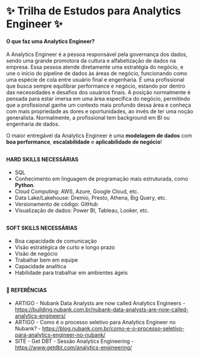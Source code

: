 # ✨ Trilha de Estudos para Analytics Engineer ✨

  <div>
 
####    O que faz uma Analytics Engineer?

A Analytics Engineer é a pessoa responsável pela governança dos dados, sendo uma grande promotora da cultura e alfabetização de dados na empresa.
Essa pessoa atende diretamente uma estratégia do negócio, e une o início do pipeline de dados às áreas de negócio, funcionando como uma espécie de cola entre usuário final e engenharia. É uma profissional que busca sempre equilibrar performance e negócio, estando por dentro das necessidades e desafios dos usuários finais. A posição normalmente é pensada para estar imersa em uma área específica do negócio, permitindo que a profissional ganhe um contexto mais profundo dessa área e conheça com mais propriedade as dores e oportunidades, ao invés de ter uma noção generalista. Normalmente, a profissional tem background em BI ou engenharia de dados.
  
O maior entregável da Analytics Engineer é uma **modelagem de dados** com **boa performance**, **escalabilidade** e **aplicabilidade de negócio**!

##
 
####    HARD SKILLS NECESSÁRIAS
  - SQL
  - Conhecimento em linguagem de programação mais estruturada, como **Python**.
  - Cloud Computing: AWS, Azure, Google Cloud, etc.
  - Data Lake/Lakehouse: Dremio, Presto, Athena, Big Query, etc.
  - Versionamento de código: GitHub
  - Visualização de dados: Power BI, Tableau, Looker, etc.
  
  ##

 ####    SOFT SKILLS NECESSÁRIAS
  - Boa capacidade de comunicação
  - Visão estratégica de curto e longo prazo
  - Visão de negócio
  - Trabalhar bem em equipe
  - Capacidade analítica
  - Habilidade para trabalhar em ambientes ágeis 
  ##
  
  
 ####  📍      REFERÊNCIAS
  
  - ARTIGO - Nubank Data Analysts are now called Analytics Engineers  - https://building.nubank.com.br/nubank-data-analysts-are-now-called-analytics-engineers/
  - ARTIGO - Como é o processo seletivo para Analytics Engineer no Nubank? - https://blog.nubank.com.br/como-e-o-processo-seletivo-para-analytics-engineer-no-nubank/
  - SITE - Get DBT - Sessão Analytics Engineering - https://www.getdbt.com/analytics-engineering/

 </div>
